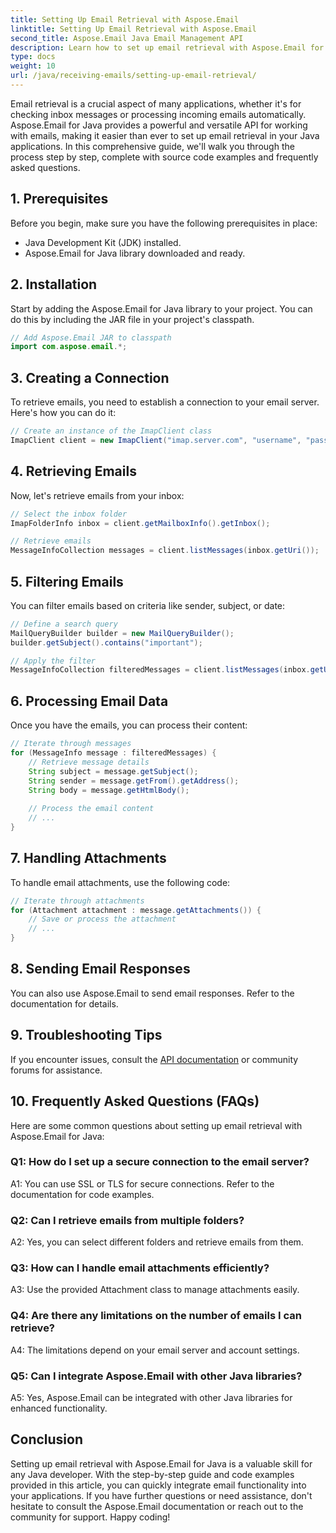 ```yaml
---
title: Setting Up Email Retrieval with Aspose.Email
linktitle: Setting Up Email Retrieval with Aspose.Email
second_title: Aspose.Email Java Email Management API
description: Learn how to set up email retrieval with Aspose.Email for Java. Follow our step-by-step guide, complete with source code and FAQs for seamless email integration.
type: docs
weight: 10
url: /java/receiving-emails/setting-up-email-retrieval/
---
```


Email retrieval is a crucial aspect of many applications, whether it's for checking inbox messages or processing incoming emails automatically. Aspose.Email for Java provides a powerful and versatile API for working with emails, making it easier than ever to set up email retrieval in your Java applications. In this comprehensive guide, we'll walk you through the process step by step, complete with source code examples and frequently asked questions.

## 1. Prerequisites
Before you begin, make sure you have the following prerequisites in place:

- Java Development Kit (JDK) installed.
- Aspose.Email for Java library downloaded and ready.

## 2. Installation
Start by adding the Aspose.Email for Java library to your project. You can do this by including the JAR file in your project's classpath.

```java
// Add Aspose.Email JAR to classpath
import com.aspose.email.*;
```

## 3. Creating a Connection
To retrieve emails, you need to establish a connection to your email server. Here's how you can do it:

```java
// Create an instance of the ImapClient class
ImapClient client = new ImapClient("imap.server.com", "username", "password");
```

## 4. Retrieving Emails
Now, let's retrieve emails from your inbox:

```java
// Select the inbox folder
ImapFolderInfo inbox = client.getMailboxInfo().getInbox();

// Retrieve emails
MessageInfoCollection messages = client.listMessages(inbox.getUri());
```

## 5. Filtering Emails
You can filter emails based on criteria like sender, subject, or date:

```java
// Define a search query
MailQueryBuilder builder = new MailQueryBuilder();
builder.getSubject().contains("important");

// Apply the filter
MessageInfoCollection filteredMessages = client.listMessages(inbox.getUri(), builder.getQuery());
```

## 6. Processing Email Data
Once you have the emails, you can process their content:

```java
// Iterate through messages
for (MessageInfo message : filteredMessages) {
    // Retrieve message details
    String subject = message.getSubject();
    String sender = message.getFrom().getAddress();
    String body = message.getHtmlBody();
    
    // Process the email content
    // ...
}
```

## 7. Handling Attachments
To handle email attachments, use the following code:

```java
// Iterate through attachments
for (Attachment attachment : message.getAttachments()) {
    // Save or process the attachment
    // ...
}
```

## 8. Sending Email Responses
You can also use Aspose.Email to send email responses. Refer to the documentation for details.

## 9. Troubleshooting Tips
If you encounter issues, consult the [API documentation](https://releases.aspose.com/email/java/) or community forums for assistance.

## 10. Frequently Asked Questions (FAQs)
Here are some common questions about setting up email retrieval with Aspose.Email for Java:

### Q1: How do I set up a secure connection to the email server?
A1: You can use SSL or TLS for secure connections. Refer to the documentation for code examples.

### Q2: Can I retrieve emails from multiple folders?
A2: Yes, you can select different folders and retrieve emails from them.

### Q3: How can I handle email attachments efficiently?
A3: Use the provided Attachment class to manage attachments easily.

### Q4: Are there any limitations on the number of emails I can retrieve?
A4: The limitations depend on your email server and account settings.

### Q5: Can I integrate Aspose.Email with other Java libraries?
A5: Yes, Aspose.Email can be integrated with other Java libraries for enhanced functionality.

## Conclusion
Setting up email retrieval with Aspose.Email for Java is a valuable skill for any Java developer. With the step-by-step guide and code examples provided in this article, you can quickly integrate email functionality into your applications. If you have further questions or need assistance, don't hesitate to consult the Aspose.Email documentation or reach out to the community for support. Happy coding!